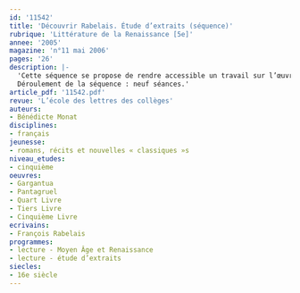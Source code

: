```yaml
---
id: '11542'
title: 'Découvrir Rabelais. Étude d’extraits (séquence)'
rubrique: 'Littérature de la Renaissance [5e]'
annee: '2005'
magazine: 'n°11 mai 2006'
pages: '26'
description: |-
  'Cette séquence se propose de rendre accessible un travail sur l’œuvre de Rabelais en cinquième. En effet, celle-ci s’inscrit parfaitement dans le programme de cette classe : elle appartient au patrimoine français des textes du XVIe siècle, permet d’aborder le récit romanesque, fait partie des grands « textes de dérision critique » et se rattache, par son ampleur narrative, aux romans de chevalerie et aux récits de voyage.
  Déroulement de la séquence : neuf séances.'
article_pdf: '11542.pdf'
revue: 'L’école des lettres des collèges'
auteurs:
- Bénédicte Monat
disciplines:
- français
jeunesse:
- romans, récits et nouvelles « classiques »s
niveau_etudes:
- cinquième
oeuvres:
- Gargantua
- Pantagruel
- Quart Livre
- Tiers Livre
- Cinquième Livre
ecrivains:
- François Rabelais
programmes:
- lecture - Moyen Âge et Renaissance
- lecture - étude d’extraits
siecles:
- 16e siècle
---
```

